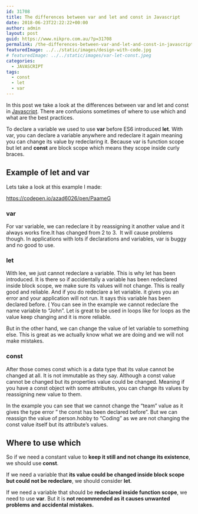 ```yaml
---
id: 31708
title: The differences between var and let and const in Javascript
date: 2018-06-23T22:22:22+00:00
author: admin
layout: post
guid: https://www.nikpro.com.au/?p=31708
permalink: /the-differences-between-var-and-let-and-const-in-javascript/
featuredImage: ../../static/images/design-with-code.jpg
# featuredImage: ../../static/images/var-let-const.jpeg
categories:
  - JAVASCRIPT
tags:
  - const
  - let
  - var
---
```


In this post we take a look at the differences between var and let and const in [Javascript](https://www.nikpro.com.au/the-beauty-of-javascript/). There are confusions sometimes of where to use which and what are the best practices.

To declare a variable we used to use **var** before ES6 introduced **let**. With var, you can declare a variable anywhere and redeclare it again meaning you can change its value by redeclaring it. Because var is function scope but let and **const** are block scope which means they scope inside curly braces.

## Example of let and var

Lets take a look at this example I made:

https://codepen.io/azad6026/pen/PaameG

### var

For var variable, we can redeclare it by reassigning it another value and it always works fine.It has changed from 2 to 3.  It will cause problems though. In applications with lots if declarations and variables, var is buggy and no good to use.

### <a id="let"></a>let

With lee, we just cannot redeclare a variable. This is why let has been introduced. It is there so if accidentally a variable has been redeclared inside block scope, we make sure its values will not change. This is really good and reliable. And if you do redeclare a let variable. it gives you an error and your application will not run. It says this variable has been declared before. ( You can see in the example we cannot redeclare the name variable to &#8220;John&#8221;. Let is great to be used in loops like for loops as the value keep changing and it is more reliable.

But in the other hand, we can change the value of let variable to something else. This is great as we actually know what we are doing and we will not make mistakes.

### const

After those comes const which is a data type that its value cannot be changed at all. It is not immutable as they say. Although a const value cannot be changed but its properties value could be changed. Meaning if you have a const object with some attributes, you can change its values by reassigning new value to them.

In the example you can see that we cannot change the &#8220;team&#8221; value as it gives the type error &#8221; the const has been declared before&#8221;. But we can reassign the value of person.hobby to &#8220;Coding&#8221; as we are not changing the const value itself but its attribute&#8217;s values.

## Where to use which

So if we need a constant value to **keep it still and not change its existence**, we should use **const**.

If we need a variable that **its value could be changed inside block scope but could not be redeclare**, we should consider **let**.

If we need a variable that should be **redeclared inside function scope**, we need to use **var**. But it is **not recommended as it causes unwanted problems and accidental mistakes.**
